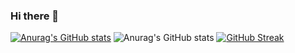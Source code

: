 ### Hi there 👋

<!--
**ASMAE20/ASMAE20** is a ✨ _special_ ✨ repository because its `README.md` (this file) appears on your GitHub profile.

Here are some ideas to get you started:

- 🔭 I’m currently working on ...
- 🌱 I’m currently learning ...
- 👯 I’m looking to collaborate on ...
- 🤔 I’m looking for help with ...
- 💬 Ask me about ...
- 📫 How to reach me: ...
- 😄 Pronouns: ...
- ⚡ Fun fact: ...
-->


[![Anurag's GitHub stats](https://github-readme-stats.vercel.app/api?username=ASMAE20)](https://github.com/ASMAE20/github-readme-stats)
![Anurag's GitHub stats](https://github-readme-stats.vercel.app/api?username=ASMAE20&show_icons=true)
[![GitHub Streak](https://github-readme-streak-stats.herokuapp.com?user=ASMAE20)](https://git.io/streak-stats)

